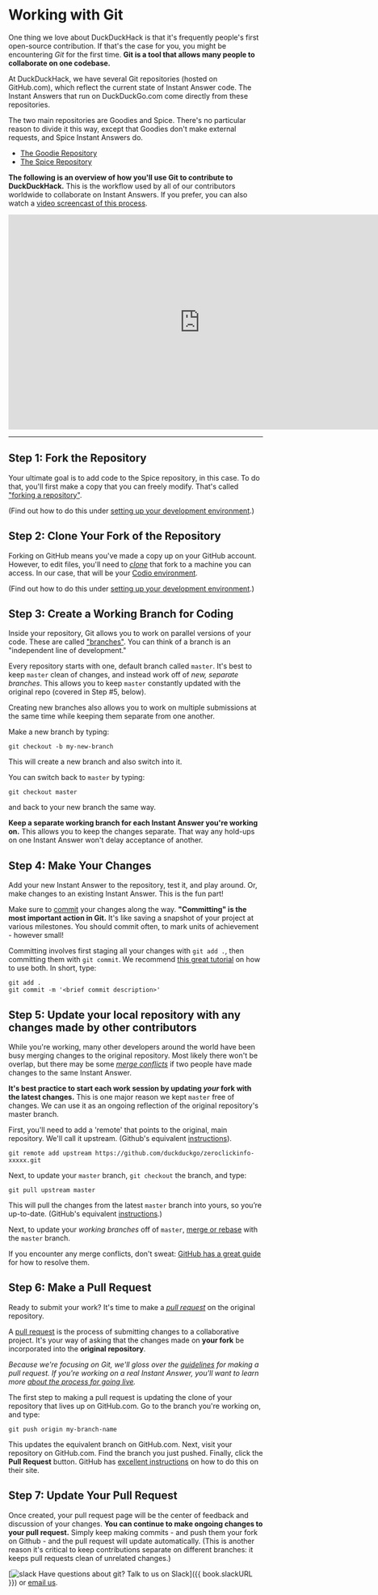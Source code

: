 # Working with Git

One thing we love about DuckDuckHack is that it's frequently people's first open-source contribution. If that's the case for you, you might be encountering *Git* for the first time. **Git is a tool that allows many people to collaborate on one codebase.**

At DuckDuckHack, we have several Git repositories (hosted on GitHub.com), which reflect the current state of Instant Answer code. The Instant Answers that run on DuckDuckGo.com come directly from these repositories.

The two main repositories are Goodies and Spice. There's no particular reason to divide it this way, except that Goodies don't make external requests, and Spice Instant Answers do.

- [The Goodie Repository](https://github.com/duckduckgo/zeroclickinfo-goodies)
- [The Spice Repository](https://github.com/duckduckgo/zeroclickinfo-spice)

**The following is an overview of how you'll use Git to contribute to DuckDuckHack.** This is the workflow used by all of our contributors worldwide to collaborate on Instant Answers. If you prefer, you can also watch a [video screencast of this process](https://vimeo.com/148366187).

<iframe src="https://player.vimeo.com/video/148366187?byline=0" width="757" height="425" frameborder="0" webkitallowfullscreen mozallowfullscreen allowfullscreen></iframe>

----

## Step 1: Fork the Repository

Your ultimate goal is to add code to the Spice repository, in this case. To do that, you'll first make a copy that you can freely modify. That's called ["forking a repository"](https://help.github.com/articles/fork-a-repo/).

(Find out how to do this under [setting up your development environment](http://docs.duckduckhack.com/welcome/setup-dev-environment.html).)

## Step 2: Clone Your Fork of the Repository

Forking on GitHub means you've made a copy up on your GitHub account. However, to edit files, you'll need to [*clone*](https://help.github.com/articles/cloning-a-repository/) that fork to a machine you can access. In our case, that will be your [Codio environment](http://docs.duckduckhack.com/welcome/setup-dev-environment.html).

(Find out how to do this under [setting up your development environment](http://docs.duckduckhack.com/welcome/setup-dev-environment.html).)

## Step 3: Create a Working Branch for Coding

Inside your repository, Git allows you to work on parallel versions of your code. These are called ["branches"](https://www.atlassian.com/git/tutorials/using-branches/). You can think of a  branch is an "independent line of development."

Every repository starts with one, default branch called `master`. It's best to keep `master` clean of changes, and instead work off of *new, separate branches*. This allows you to keep `master` constantly updated with the original repo (covered in Step #5, below). 

Creating new branches also allows you to work on multiple submissions at the same time while keeping them separate from one another.

Make a new branch by typing:

```
git checkout -b my-new-branch
```

This will create a new branch and also switch into it.

You can switch back to `master` by typing:

```
git checkout master
```

and back to your new branch the same way.

**Keep a separate working branch for each Instant Answer you're working on.** This allows you to keep the changes separate. That way any hold-ups on one Instant Answer won't delay acceptance of another.


## Step 4: Make Your Changes

Add your new Instant Answer to the repository, test it, and play around. Or, make changes to an existing Instant Answer. This is the fun part!

Make sure to [commit](https://www.atlassian.com/git/tutorials/saving-changes/git-commit) your changes along the way. **"Committing" is the most important action in Git.** It's like saving a snapshot of your project at various milestones. You should commit often, to mark units of achievement - however small!

Committing involves first staging all your changes with `git add .`, then committing them with `git commit`. We recommend [this great tutorial](https://www.atlassian.com/git/tutorials/saving-changes) on how to use both. In short, type:

```
git add .
git commit -m '<brief commit description>'
```

## Step 5: Update your local repository with any changes made by other contributors

While you're working, many other developers around the world have been busy merging changes to the original repository. Most likely there won't be overlap, but there may be some *[merge conflicts](https://help.github.com/articles/resolving-a-merge-conflict-from-the-command-line/)* if two people have made changes to the same Instant Answer.

**It's best practice to start each work session by updating *your* fork with the latest changes.** This is one major reason we kept `master` free of changes. We can use it as an ongoing reflection of the original repository's master branch.

First, you'll need to add a 'remote' that points to the original, main repository. We'll call it upstream. (Github's equivalent [instructions](https://help.github.com/articles/configuring-a-remote-for-a-fork/)).

```
git remote add upstream https://github.com/duckduckgo/zeroclickinfo-xxxxx.git
```

Next, to update your `master` branch, `git checkout` the branch, and type:

```
git pull upstream master
```

This will pull the changes from the latest `master` branch into yours, so you’re up-to-date. (GitHub's equivalent [instructions](https://help.github.com/articles/syncing-a-fork/).)

Next, to update your *working branches* off of `master`, [merge or rebase](https://www.atlassian.com/git/tutorials/merging-vs-rebasing/) with the `master` branch.

If you encounter any merge conflicts, don't sweat: [GitHub has a great guide](https://help.github.com/articles/resolving-a-merge-conflict-from-the-command-line/) for how to resolve them.

## Step 6: Make a Pull Request

Ready to submit your work? It's time to make a *[pull request](http://oss-watch.ac.uk/resources/pullrequest)* on the original repository.

A [pull request](http://oss-watch.ac.uk/resources/pullrequest) is the process of submitting changes to a collaborative project. It's your way of asking that the changes made on **your fork** be incorporated into the **original repository**.

*Because we're focusing on Git, we'll gloss over the [guidelines](http://docs.duckduckhack.com/submitting/checklist.html) for making a pull request. If you're working on a real Instant Answer, you'll want to learn more [about the process for going live](http://docs.duckduckhack.com/submitting/submitting-overview.html).*

The first step to making a pull request is updating the clone of your repository that lives up on GitHub.com. Go to the branch you're working on, and type:

```
git push origin my-branch-name
```

This updates the equivalent branch on GitHub.com. Next, visit your repository on GitHub.com. Find the branch you just pushed. Finally, click the **Pull Request** button. GitHub has [excellent instructions](https://help.github.com/articles/using-pull-requests/) on how to do this on their site.

## Step 7: Update Your Pull Request

Once created, your pull request page will be the center of feedback and discussion of your changes. **You can continue to make ongoing changes to your pull request.** Simply keep making commits - and push them your fork on Github - and the pull request will update automatically. (This is another reason it's critical to keep contributions separate on different branches: it keeps pull requests clean of unrelated changes.)

[![slack](http://docs.duckduckhack.com/assets/slack.png) Have questions about git? Talk to us on Slack]({{ book.slackURL }}) or [email us](mailto:open@duckduckgo.com).
